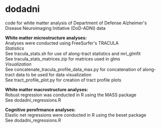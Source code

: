 # dodadni
code for white matter analysis of Department of Defense Alzheimer's Disease Neuroimaging Initiative (DoD-ADNI) data  

**White matter microstructure analyses:**  
Analyses were conducted using FreeSurfer's TRACULA  
_Statistics_  
See tracula_stats.sh for use of along-tract statistics and mri_glmfit  
See tracula_stats_matrices.zip for matrices used in glms  
_Visualization_  
See concatenate_tracula_profile_data_max.py for concatenation of along-tract data to be used for data visualization  
See tract_profile_plot.py for creation of tract profile plots  

**White matter macrostructure analyses:**  
Robust regression was conducted in R using the MASS package  
See dodadni_regressions.R  

**Cognitive perofrmance analyses:**  
Elastic net regressions were conducted in R using the beset package  
See dodadni_regressions.R  
